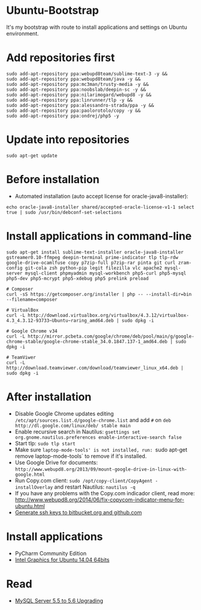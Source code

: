 Ubuntu-Bootstrap
================

It's my bootstrap with route to install applications and settings on Ubuntu environment.

# Add repositories first
```
sudo add-apt-repository ppa:webupd8team/sublime-text-3 -y && 
sudo add-apt-repository ppa:webupd8team/java -y && 
sudo add-apt-repository ppa:mc3man/trusty-media -y && 
sudo add-apt-repository ppa:noobslab/deepin-sc -y && 
sudo add-apt-repository ppa:nilarimogard/webupd8 -y && 
sudo add-apt-repository ppa:linrunner/tlp -y && 
sudo add-apt-repository ppa:alessandro-strada/ppa -y && 
sudo add-apt-repository ppa:paolorotolo/copy -y && 
sudo add-apt-repository ppa:ondrej/php5 -y
```

# Update into repositories
```
sudo apt-get update
```

# Before installation
* Automated installation (auto accept license for oracle-java8-installer):
```
echo oracle-java8-installer shared/accepted-oracle-license-v1-1 select true | sudo /usr/bin/debconf-set-selections
```

# Install applications in command-line
```
sudo apt-get install sublime-text-installer oracle-java8-installer gstreamer0.10-ffmpeg deepin-terminal prime-indicator tlp tlp-rdw google-drive-ocamlfuse copy p7zip-full p7zip-rar pinta git curl zram-config git-cola zsh python-pip legit filezilla vlc apache2 mysql-server mysql-client phpmyadmin mysql-workbench php5-curl php5-mysql php5-dev php5-mcrypt php5-xdebug php5 prelink preload

# Composer
curl -sS https://getcomposer.org/installer | php -- --install-dir=bin --filename=composer

# VirtualBox
curl -L http://download.virtualbox.org/virtualbox/4.3.12/virtualbox-4.3_4.3.12-93733~Ubuntu~raring_amd64.deb | sudo dpkg -i

# Google Chrome v34
curl -L http://mirror.pcbeta.com/google/chrome/deb/pool/main/g/google-chrome-stable/google-chrome-stable_34.0.1847.137-1_amd64.deb | sudo dpkg -i

# TeamViwer
curl -L http://download.teamviewer.com/download/teamviewer_linux_x64.deb | sudo dpkg -i
```

# After installation
* Disable Google Chrome updates editing `/etc/apt/sources.list.d/google-chrome.list` and add `#` on `deb http://dl.google.com/linux/deb/ stable main`
* Enable recursive search in Nautilus: `gsettings set org.gnome.nautilus.preferences enable-interactive-search false`
* Start tlp: `sudo tlp start`
* Make sure `laptop-mode-tools' is not installed, run: `sudo apt-get remove laptop-mode-tools` to remove if it's installed.
* Use Google Drive for documents: `http://www.webupd8.org/2013/09/mount-google-drive-in-linux-with-google.html`
* Run Copy.com client: `sudo /opt/copy-client/CopyAgent -installOverlay` and restart Nautilus: `nautilus -q`
* If you have any problems with the Copy.com indicador client, read more: http://www.webupd8.org/2014/06/fix-copycom-indicator-menu-for-ubuntu.html
* [Generate ssh keys to bitbucket.org and github.com](https://help.github.com/articles/generating-ssh-keys)

# Install applications 
* PyCharm Community Edition
* [Intel Graphics for Ubuntu 14.04 64bits](https://download.01.org/gfx/ubuntu/14.04/main/pool/main/i/intel-linux-graphics-installer/intel-linux-graphics-installer_1.0.5-0intel1_amd64.deb)

# Read
* [MySQL Server 5.5 to 5.6 Upgrading](http://dev.mysql.com/doc/refman/5.6/en/upgrading.html)
